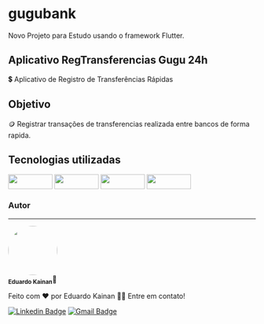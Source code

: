 # gugubank

Novo Projeto para Estudo usando o framework Flutter.

## Aplicativo RegTransferencias Gugu 24h
 
 :heavy_dollar_sign: Aplicativo de Registro de Transferências Rápidas

## Objetivo

:coin: Registrar transações de transferencias realizada entre bancos de forma rapida.

## Tecnologias utilizadas 

<a>

<img align="center" height="30" width="90" src="https://img.shields.io/badge/Flutter-02569B?style=for-the-badge&logo=flutter&logoColor=white">

</a>

<a>

<img align="center" height="30" width="90" src="https://blog.gft.com/br/wp-content/uploads/sites/4/2021/05/1.jpg">

</a>

<a>

<img align="center" height="30" width="90" src="https://miro.medium.com/max/1200/1*qnro_BOCnBQDQg9dMUGp-A.png">

</a>

<a>

<img align="center" height="30" width="90" src="https://miro.medium.com/max/720/0*S0gllBsD11p4kfwO.png">

</a>


### Autor
---

<a>
 <img style="border-radius: 50%;" src="https://avatars.githubusercontent.com/u/31977689?s=400&u=91604a852a531d1ce948d40df3c766c73f158d73&v=4" width="100px;" alt=""/>
 <br />
 <sub><b>Eduardo Kainan</b></sub></a>🚀</a>


Feito com ❤️ por Eduardo Kainan 👋🏽 Entre em contato!

 [![Linkedin Badge](https://img.shields.io/twitter/url?label=Eduardo%20Kainan&logo=LinkedIn&style=social&url=https%3A%2F%2Fimg.shields.io%2Fbadge%2F-Eduardo%2520Kainan-7159c1%3Flogo%3DLinkedIn=https://www.linkedin.com/in/eduardo-kainan-leite-sousa-14b26024/)](https://www.linkedin.com/in/eduardo-kainan-leite-sousa-14b26024/) 
[![Gmail Badge](https://img.shields.io/badge/-tgmarinho@gmail.com-c14438?style=flat-square&logo=Gmail&logoColor=white&link=mailto:eduardokainan.senai@gmail.com)](mailto:eduardokainan.senai@gmail.com)
